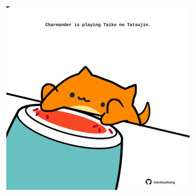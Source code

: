 <!-- built at 10/01/2024, 20:00:40 UTC -->
<p align="center">
  <img width="500" height="500" src="./ReadmeImage.svg">
</p>
